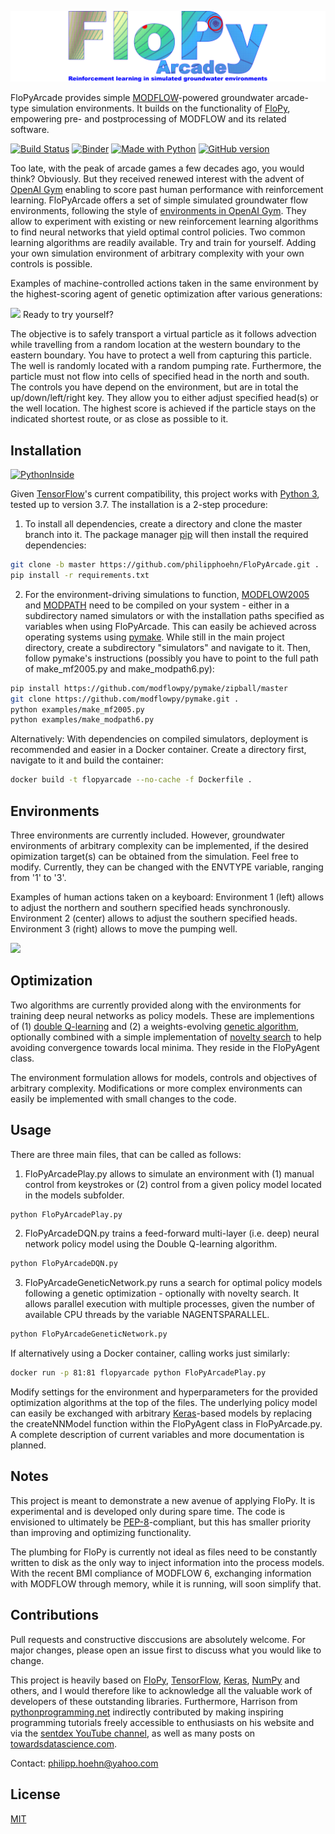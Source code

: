 ![](banner.png)


FloPyArcade provides simple [MODFLOW](https://www.usgs.gov/mission-areas/water-resources/science/modflow-and-related-programs?qt-science_center_objects=0#qt-science_center_objects)-powered groundwater arcade-type simulation environments. It builds on the functionality of [FloPy](https://github.com/modflowpy/flopy/), empowering pre- and postprocessing of MODFLOW and its related software.

[![Build Status](https://travis-ci.org/philipphoehn/FloPyArcade.svg?branch=master)](https://travis-ci.org/philipphoehn/FloPyArcade)
[![Binder](https://mybinder.org/badge_logo.svg)](https://mybinder.org/v2/gh/philipphoehn/FloPyArcade/master)
[![Made with Python](https://img.shields.io/badge/made%20with-python-blue.svg?style=flat)](https://www.python.org/)
[![GitHub version](https://badge.fury.io/gh/philipphoehn%2Fflopyarcade.svg)](https://badge.fury.io/gh/philipphoehn%2Fflopyarcade)

Too late, with the peak of arcade games a few decades ago, you would think? Obviously. But they received renewed interest with the advent of [OpenAI Gym](https://gym.openai.com/) enabling to score past human performance with reinforcement learning. FloPyArcade offers a set of simple simulated groundwater flow environments, following the style of [environments in OpenAI Gym](https://gym.openai.com/envs/#atari). They allow to experiment with existing or new reinforcement learning algorithms to find neural networks that yield optimal control policies. Two common learning algorithms are readily available. Try and train for yourself. Adding your own simulation environment of arbitrary complexity with your own controls is possible.

Examples of machine-controlled actions taken in the same environment by the highest-scoring agent of genetic optimization after various generations:

![](geneticoptimization.gif)
Ready to try yourself?

The objective is to safely transport a virtual particle as it follows advection while travelling from a random location at the western boundary to the eastern boundary. You have to protect a well from capturing this particle. The well is randomly located with a random pumping rate. Furthermore, the particle must not flow into cells of specified head in the north and south. The controls you have depend on the environment, but are in total the up/down/left/right key. They allow you to either adjust specified head(s) or the well location. The highest score is achieved if the particle stays on the indicated shortest route, or as close as possible to it.

## Installation

[![PythonInside](https://forthebadge.com/images/badges/made-with-python.svg)](https://www.python.org/)

Given [TensorFlow](https://www.tensorflow.org/)'s current compatibility, this project works with [Python 3](https://www.python.org/), tested up to version 3.7. 
The installation is a 2-step procedure:

1) To install all dependencies, create a directory and clone the master branch into it. The package manager [pip](https://pip.pypa.io/en/stable/) will then install the required dependencies:

```bash
git clone -b master https://github.com/philipphoehn/FloPyArcade.git .
pip install -r requirements.txt
```

2) For the environment-driving simulations to function, [MODFLOW2005](https://www.usgs.gov/software/modflow-2005-usgs-three-dimensional-finite-difference-ground-water-model) and [MODPATH]() need to be compiled on your system - either in a subdirectory named simulators or with the installation paths specified as variables when using FloPyArcade. This can easily be achieved across operating systems using [pymake](https://github.com/modflowpy/pymake). While still in the main project directory, create a subdirectory "simulators" and navigate to it. Then, follow pymake's instructions (possibly you have to point to the full path of make_mf2005.py and make_modpath6.py):

```bash
pip install https://github.com/modflowpy/pymake/zipball/master
git clone https://github.com/modflowpy/pymake.git .
python examples/make_mf2005.py
python examples/make_modpath6.py
```

Alternatively: With dependencies on compiled simulators, deployment is recommended and easier in a Docker container. Create a directory first, navigate to it and build the container:

```bash
docker build -t flopyarcade --no-cache -f Dockerfile .
```

## Environments

Three environments are currently included. However, groundwater environments of arbitrary complexity can be implemented, if the desired opimization target(s) can be obtained from the simulation. Feel free to modify. Currently, they can be changed with the ENVTYPE variable, ranging from '1' to '3'.

Examples of human actions taken on a keyboard: Environment 1 (left) allows to adjust the northern and southern specified heads synchronously. Environment 2 (center) allows to adjust the southern specified heads. Environment 3 (right) allows to move the pumping well.

![](envtypes.gif)
## Optimization

Two algorithms are currently provided along with the environments for training deep neural networks as policy models. These are implementions of (1) [double Q-learning](https://arxiv.org/abs/1509.06461) and (2) a weights-evolving [genetic algorithm](https://arxiv.org/abs/1712.06567), optionally combined with a simple implementation of [novelty search](https://arxiv.org/abs/1304.3362) to help avoiding convergence towards local minima. They reside in the FloPyAgent class.

The environment formulation allows for models, controls and objectives of arbitrary complexity. Modifications or more complex environments can easily be implemented with small changes to the code.

## Usage

There are three main files, that can be called as follows:
1) FloPyArcadePlay.py allows to simulate an environment with (1) manual control from keystrokes or (2) control from a given policy model located in the models subfolder.

```bash
python FloPyArcadePlay.py
```

2) FloPyArcadeDQN.py trains a feed-forward multi-layer (i.e. deep) neural network policy model using the Double Q-learning algorithm.

```bash
python FloPyArcadeDQN.py
```

3) FloPyArcadeGeneticNetwork.py runs a search for optimal policy models following a genetic optimization - optionally with novelty search. It allows parallel execution with multiple processes, given the number of available CPU threads by the variable NAGENTSPARALLEL.

```bash
python FloPyArcadeGeneticNetwork.py
```

If alternatively using a Docker container, calling works just similarly:

```bash
docker run -p 81:81 flopyarcade python FloPyArcadePlay.py
```

Modify settings for the environment and hyperparameters for the provided optimization algorithms at the top of the files. The underlying policy model can easily be exchanged with arbitrary [Keras](https://keras.io/)-based models by replacing the createNNModel function within the FloPyAgent class in FloPyArcade.py. A complete description of current variables and more documentation is planned.

## Notes

This project is meant to demonstrate a new avenue of applying FloPy. It is experimental and is developed only during spare time. The code is envisioned to ultimately be [PEP-8](https://www.python.org/dev/peps/pep-0008/)-compliant, but this has smaller priority than improving and optimizing functionality.

The plumbing for FloPy is currently not ideal as files need to be constantly written to disk as the only way to inject information into the process models. With the recent BMI compliance of MODFLOW 6, exchanging information with MODFLOW through memory, while it is running, will soon simplify that.

## Contributions

Pull requests and constructive disccusions are absolutely welcome. For major changes, please open an issue first to discuss what you would like to change.

This project is heavily based on [FloPy](https://github.com/modflowpy/flopy/), [TensorFlow](https://www.tensorflow.org/), [Keras](https://keras.io/), [NumPy](https://numpy.org/) and others, and I would therefore like to acknowledge all the valuable work of developers of these outstanding libraries. Furthermore, Harrison from [pythonprogramming.net](https://pythonprogramming.net/) indirectly contributed by making inspiring programming tutorials freely accessible to enthusiasts on his website and via the [sentdex YouTube channel](https://www.youtube.com/user/sentdex), as well as many posts on [towardsdatascience.com](https://towardsdatascience.com/).

Contact: [philipp.hoehn@yahoo.com](mailto:philipp.hoehn@yahoo.com)

## License

[MIT](https://choosealicense.com/licenses/mit/)
